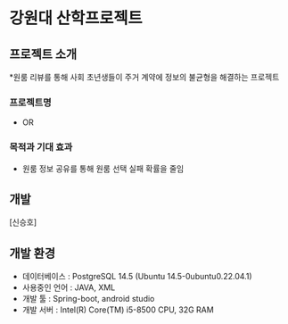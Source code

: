 # 강원대 산학프로젝트
  
## 프로젝트 소개 
  *원룸 리뷰를 통해 사회 초년생들이 주거 계약에 정보의 불균형을 해결하는 프로젝트

### 프로젝트명
  * OR
  
  ### 목적과 기대 효과  
  * 원룸 정보 공유를 통해 원룸 선택 실패 확률을 줄임
  
## 개발
[신승호]
  
## 개발 환경
 * 데이터베이스 : PostgreSQL 14.5 (Ubuntu 14.5-0ubuntu0.22.04.1)
 * 사용중인 언어 : JAVA, XML
 * 개발 툴 : Spring-boot, android studio
 * 개발 서버 : Intel(R) Core(TM) i5-8500 CPU, 32G RAM
